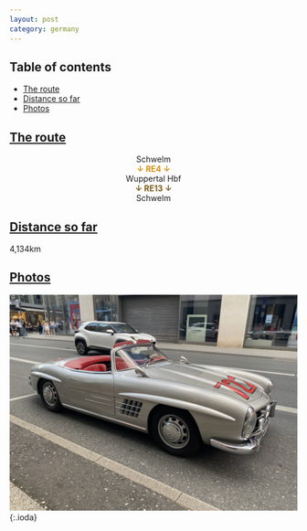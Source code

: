 ```yaml
---
layout: post
category: germany
---
```



## Table of contents
- [The route](#the-route)
- [Distance so far](#distance-so-far)
- [Photos](#photos)


## [The route](#the-route)

<center> Schwelm </center>

<center> <span style="color:#d89013 "> <b> ↓ RE4 ↓ </b> </span> </center>

<center> Wuppertal Hbf </center>

<center> <span style="color:#7b5d1d "> <b> ↓ RE13 ↓ </b> </span> </center>

<center> Schwelm </center>

## [Distance so far](#distance-so-far)

4,134km

## [Photos](#photos)

![theme logo](pictures/441-min.JPG){:.ioda}












